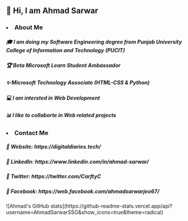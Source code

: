 <h2>&#128075 Hi, I am <strong>Ahmad Sarwar</strong></h2>
<h3><li>About Me</li></h3>
<h5>&#127891 I am doing my Software Engineering degree from Punjab University College of Information and Technology (PUCIT)</h5>
<h5>&#127942 Beta Microsoft Learn Student Ambassador</h5>
<h5>&#10024 Microsoft Technology Associate (HTML-CSS & Python)</h5>
<h5>&#128187 I am intersted in Web Development</h5>
<h5>&#128202 I like to collaborte in Web related projects</h5>
<h3><li>Contact Me</li></h3>
<h5>&#128204 Website: https://digitaldiaries.tech/</h5>
<h5>&#128204 LinkedIn: https://www.linkedin.com/in/ahmad-sarwar/</h5>
<h5>&#128204 Twitter: https://twitter.com/CarftyC</h5>
<h5>&#128204 Facebook: https://web.facebook.com/ahmadsarwarjeo67/</h5>
![Ahmad's GitHub stats](https://github-readme-stats.vercel.app/api?username=AhmadSarwarSSG&show_icons=true&theme=radical)
<!---
AhmadSarwarSSG/AhmadSarwarSSG is a ✨ special ✨ repository because its `README.md` (this file) appears on your GitHub profile.
You can click the Preview link to take a look at your changes.
--->
